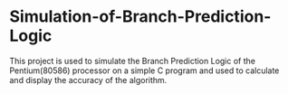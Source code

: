 # Simulation-of-Branch-Prediction-Logic
This project is used to simulate the Branch Prediction Logic of the Pentium(80586) processor on a simple C program and used to calculate and display the accuracy of the algorithm.
